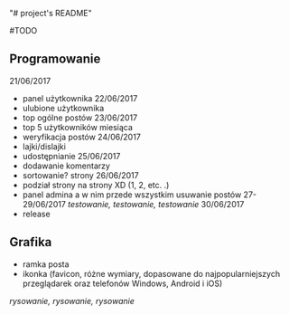 "# project's README"

#TODO
## Programowanie
21/06/2017
* panel użytkownika
22/06/2017
* ulubione użytkownika
* top ogólne postów
23/06/2017
* top 5 użytkowników miesiąca
* weryfikacja postów
24/06/2017
* lajki/dislajki
* udostępnianie
25/06/2017
* dodawanie komentarzy
* sortowanie? strony
26/06/2017
* podział strony na strony XD (1, 2, etc. .)
* panel admina a w nim przede wszystkim usuwanie postów
27-29/06/2017
*testowanie, testowanie, testowanie*
30/06/2017
* release

## Grafika
* ramka posta
* ikonka (favicon, różne wymiary, dopasowane do najpopularniejszych przeglądarek
  oraz telefonów Windows, Android i iOS)

*rysowanie, rysowanie, rysowanie*
